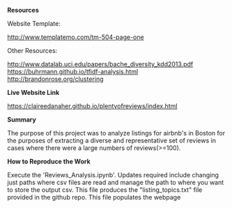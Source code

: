 

<b>Resources</b>

Website Template:

http://www.templatemo.com/tm-504-page-one

Other Resources:

http://www.datalab.uci.edu/papers/bache_diversity_kdd2013.pdf
https://buhrmann.github.io/tfidf-analysis.html
http://brandonrose.org/clustering


<b>Live Website Link</b>

https://claireedanaher.github.io/plentyofreviews/index.html



<b>Summary</b>

The purpose of this project was to analyze listings for airbnb's in Boston for the purposes of extracting a diverse and representative set of reviews in cases where there were a large numbers of reviews(>=100).


<b>How to Reproduce the Work</b>

Execute the 'Reviews_Analysis.ipynb'. Updates required include changing just paths where csv files are read and manage the path to where you want to store the output csv. This file produces the "listing_topics.txt" file provided in the github repo. This file populates the webpage
